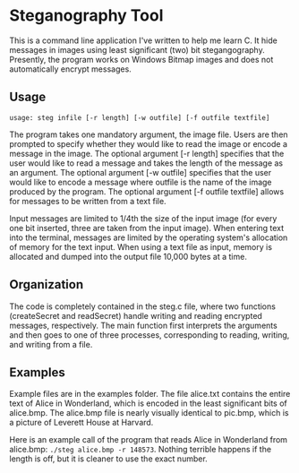 # Steganography Tool

This is a command line application I've written to help me learn C. It hide messages in images using least significant (two) bit stegangography. Presently, the program works on Windows Bitmap images and does not automatically encrypt messages.

## Usage

`usage: steg infile [-r length] [-w outfile] [-f outfile textfile]`

The program takes one mandatory argument, the image file. Users are then prompted to specify whether they would like to read the image or encode a message in the image. The optional argument [-r length] specifies that the user would like to read a message and takes the length of the message as an argument. The optional argument [-w outfile] specifies that the user would like to encode a message where outfile is the name of the image produced by the program. The optional argument [-f outfile textfile] allows for messages to be written from a text file.

Input messages are limited to 1/4th the size of the input image (for every one bit inserted, three are taken from the input image). When entering text into the terminal, messages are limited by the operating system's allocation of memory for the text input. When using a text file as input, memory is allocated and dumped into the output file 10,000 bytes at a time.


## Organization

The code is completely contained in the steg.c file, where two functions (createSecret and readSecret) handle writing and reading encrypted messages, respectively. The main function first interprets the arguments and then goes to one of three processes, corresponding to reading, writing, and writing from a file.

## Examples

Example files are in the examples folder. The file alice.txt contains the entire text of Alice in Wonderland, which is encoded in the least significant bits of alice.bmp. The alice.bmp file is nearly visually identical to pic.bmp, which is a picture of Leverett House at Harvard.

Here is an example call of the program that reads Alice in Wonderland from alice.bmp: `./steg alice.bmp -r 148573`. Nothing terrible happens if the length is off, but it is cleaner to use the exact number.

